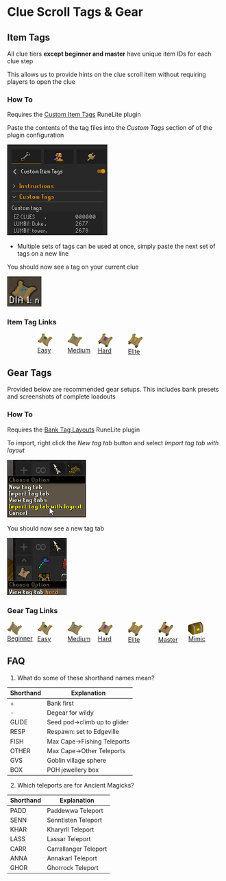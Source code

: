 # Clue Scroll Tags & Gear

## Item Tags

All clue tiers **except beginner and master** have unique item IDs for each clue step

This allows us to provide hints on the clue scroll item without requiring players to open the clue

### How To

Requires the [Custom Item Tags](https://runelite.net/plugin-hub/show/custom-item-tags) RuneLite plugin

Paste the contents of the tag files into the *Custom Tags* section of of the plugin configuration

![Item Tag Config](Item%20Tag%20Config.png)

- Multiple sets of tags can be used at once, simply paste the next set of tags on a new line

You should now see a tag on your current clue

![Item Tag Example](Item%20Tag%20Example.png)

### Item Tag Links

<div style="padding-bottom:50px">
    <div style="float: left; width: 14%;">
        <br/>
    </div>
    <div style="float: left; width: 14%;">
        <img style="vertical-align:middle" src="icons/Clue_scroll_(easy)_detail.webp" width="35">
        <br/>
        <a href="Easy/Easy%20Clue%20Tags.yml">Easy</a>
    </div>
    <div style="float: left; width: 14%;">
        <img style="vertical-align:middle" src="icons/Clue_scroll_(medium)_detail.webp" width="35">
        <br/>
        <a href="Medium/Medium%20Clue%20Tags.yml">Medium</a>
    </div>
    <div style="float: left; width: 14%;">
        <img style="vertical-align:middle" src="icons/Clue_scroll_(hard)_detail.webp" width="35">
        <br/>
        <a href="Hard/Hard%20Clue%20Tags.yml">Hard</a>
    </div>
    <div style="float: left; width: 14%;">
        <img style="vertical-align:middle" src="icons/Clue_scroll_(elite)_detail.webp" width="35">
        <br/>
        <a href="Elite/Elite%20Clue%20Tags.yml">Elite</a>
    </div>
</div>

## Gear Tags

Provided below are recommended gear setups. This includes bank presets and screenshots of complete loadouts

### How To

Requires the [Bank Tag Layouts](https://runelite.net/plugin-hub/show/bank-tag-layouts) RuneLite plugin

To import, right click the *New tag tab* button and select *Import tag tab with layout*

![Bank Tag Import](Bank%20Tag%20Import.png)

You should now see a new tag tab

![Bank Tag Example](Bank%20Tag%20Example.png)

### Gear Tag Links

<div style="padding-bottom:50px">
    <div style="float: left; width: 14%;">
        <img style="vertical-align:middle" src="icons/Clue_scroll_(beginner)_detail.webp" width="35">
        <br/>
        <a href="Beginner/Gear">Beginner</a>
    </div>
    <div style="float: left; width: 14%;">
        <img style="vertical-align:middle" src="icons/Clue_scroll_(easy)_detail.webp" width="35">
        <br/>
        <a href="Easy/Gear">Easy</a>
    </div>
    <div style="float: left; width: 14%;">
        <img style="vertical-align:middle" src="icons/Clue_scroll_(medium)_detail.webp" width="35">
        <br/>
        <a href="Medium/Gear">Medium</a>
    </div>
    <div style="float: left; width: 14%;">
        <img style="vertical-align:middle" src="icons/Clue_scroll_(hard)_detail.webp" width="35">
        <br/>
        <a href="Hard/Gear">Hard</a>
    </div>
    <div style="float: left; width: 14%;">
        <img style="vertical-align:middle" src="icons/Clue_scroll_(elite)_detail.webp" width="35">
        <br/>
        <a href="Elite/Gear">Elite</a>
    </div>
        <div style="float: left; width: 14%;">
        <img style="vertical-align:middle" src="icons/Clue_scroll_(master)_detail.webp" width="35">
        <br/>
        <a href="Master/Gear">Master</a>
    </div>
    <div style="float: left; width: 14%;">
        <img style="vertical-align:middle" src="icons/Mimic_detail.webp" width="35">
        <br/>
        <a href="Mimic/Gear">Mimic</a>
    </div>
</div>

## FAQ

1. What do some of these shorthand names mean?

| Shorthand | Explanation                      |
| --------- | -------------------------------- |
| +         | Bank first                       |
| -         | Degear for wildy                 |
| GLIDE     | Seed pod&rarr;climb up to glider |
| RESP      | Respawn: set to Edgeville        |
| FISH      | Max Cape&rarr;Fishing Teleports  |
| OTHER     | Max Cape&rarr;Other Teleports    |
| GVS       | Goblin village sphere            |
| BOX       | POH jewellery box                |

2. Which teleports are for Ancient Magicks?

| Shorthand | Explanation           |
| --------- | --------------------- |
| PADD      | Paddewwa Teleport     |
| SENN      | Senntisten Teleport   |
| KHAR      | Kharyrll Teleport     |
| LASS      | Lassar Teleport       |
| CARR      | Carrallanger Teleport |
| ANNA      | Annakarl Teleport     |
| GHOR      | Ghorrock Teleport     |